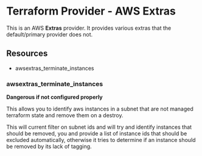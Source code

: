 # Terraform Provider - AWS Extras

This is an AWS **Extras** provider. It provides various extras that the default/primary provider does not.

## Resources

- awsextras_terminate_instances

### awsextras_terminate_instances

**Dangerous if not configured properly**

This allows you to identify aws instances in a subnet that are not managed terraform state and remove them on a destroy.

This will current filter on subnet ids and will try and identify instances that should be removed, you and provide a list
of instance ids that should be excluded automatically, otherwise it tries to determine if an instance should be removed
by its lack of tagging.

